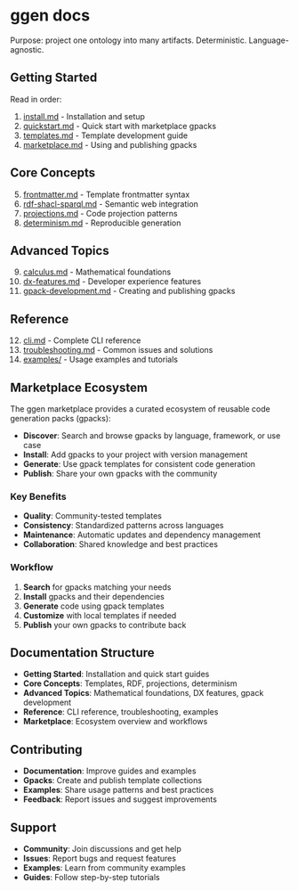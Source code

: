# ggen docs

Purpose: project one ontology into many artifacts. Deterministic. Language-agnostic.

## Getting Started

Read in order:
1. [install.md](install.md) - Installation and setup
2. [quickstart.md](quickstart.md) - Quick start with marketplace gpacks
3. [templates.md](templates.md) - Template development guide
4. [marketplace.md](marketplace.md) - Using and publishing gpacks

## Core Concepts

5. [frontmatter.md](frontmatter.md) - Template frontmatter syntax
6. [rdf-shacl-sparql.md](rdf-shacl-sparql.md) - Semantic web integration
7. [projections.md](projections.md) - Code projection patterns
8. [determinism.md](determinism.md) - Reproducible generation

## Advanced Topics

9. [calculus.md](calculus.md) - Mathematical foundations
10. [dx-features.md](dx-features.md) - Developer experience features
11. [gpack-development.md](gpack-development.md) - Creating and publishing gpacks

## Reference

12. [cli.md](cli.md) - Complete CLI reference
13. [troubleshooting.md](troubleshooting.md) - Common issues and solutions
14. [examples/](examples/) - Usage examples and tutorials

## Marketplace Ecosystem

The ggen marketplace provides a curated ecosystem of reusable code generation packs (gpacks):

- **Discover**: Search and browse gpacks by language, framework, or use case
- **Install**: Add gpacks to your project with version management
- **Generate**: Use gpack templates for consistent code generation
- **Publish**: Share your own gpacks with the community

### Key Benefits

- **Quality**: Community-tested templates
- **Consistency**: Standardized patterns across languages
- **Maintenance**: Automatic updates and dependency management
- **Collaboration**: Shared knowledge and best practices

### Workflow

1. **Search** for gpacks matching your needs
2. **Install** gpacks and their dependencies
3. **Generate** code using gpack templates
4. **Customize** with local templates if needed
5. **Publish** your own gpacks to contribute back

## Documentation Structure

- **Getting Started**: Installation and quick start guides
- **Core Concepts**: Templates, RDF, projections, determinism
- **Advanced Topics**: Mathematical foundations, DX features, gpack development
- **Reference**: CLI reference, troubleshooting, examples
- **Marketplace**: Ecosystem overview and workflows

## Contributing

- **Documentation**: Improve guides and examples
- **Gpacks**: Create and publish template collections
- **Examples**: Share usage patterns and best practices
- **Feedback**: Report issues and suggest improvements

## Support

- **Community**: Join discussions and get help
- **Issues**: Report bugs and request features
- **Examples**: Learn from community examples
- **Guides**: Follow step-by-step tutorials
